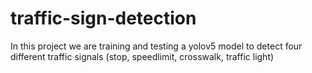 # traffic-sign-detection
In this project we are training and testing a yolov5 model to detect four different traffic signals (stop, speedlimit, crosswalk, traffic light)
